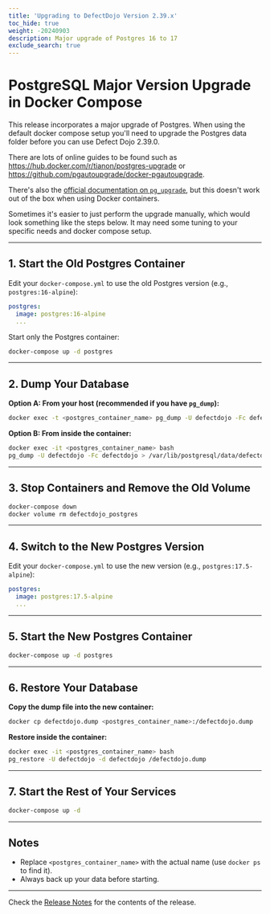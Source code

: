 ```yaml
---
title: 'Upgrading to DefectDojo Version 2.39.x'
toc_hide: true
weight: -20240903
description: Major upgrade of Postgres 16 to 17
exclude_search: true
---
```


# PostgreSQL Major Version Upgrade in Docker Compose

This release incorporates a major upgrade of Postgres. When using the default docker compose setup you'll need to upgrade the Postgres data folder before you can use Defect Dojo 2.39.0.

There are lots of online guides to be found such as https://hub.docker.com/r/tianon/postgres-upgrade or https://github.com/pgautoupgrade/docker-pgautoupgrade.

There's also the [official documentation on `pg_upgrade`](https://github.com/pgautoupgrade/docker-pgautoupgrade), but this doesn't work out of the box when using Docker containers.

Sometimes it's easier to just perform the upgrade manually, which would look something like the steps below.
It may need some tuning to your specific needs and docker compose setup.

---

## 1. Start the Old Postgres Container

Edit your `docker-compose.yml` to use the old Postgres version (e.g., `postgres:16-alpine`):

```yaml
postgres:
  image: postgres:16-alpine
  ...
```

Start only the Postgres container:

```bash
docker-compose up -d postgres
```

---

## 2. Dump Your Database

**Option A: From your host (recommended if you have `pg_dump`):**

```bash
docker exec -t <postgres_container_name> pg_dump -U defectdojo -Fc defectdojo > defectdojo.dump
```

**Option B: From inside the container:**

```bash
docker exec -it <postgres_container_name> bash
pg_dump -U defectdojo -Fc defectdojo > /var/lib/postgresql/data/defectdojo.dump
```

---

## 3. Stop Containers and Remove the Old Volume

```bash
docker-compose down
docker volume rm defectdojo_postgres
```

---

## 4. Switch to the New Postgres Version

Edit your `docker-compose.yml` to use the new version (e.g., `postgres:17.5-alpine`):

```yaml
postgres:
  image: postgres:17.5-alpine
  ...
```

---

## 5. Start the New Postgres Container

```bash
docker-compose up -d postgres
```

---

## 6. Restore Your Database

**Copy the dump file into the new container:**

```bash
docker cp defectdojo.dump <postgres_container_name>:/defectdojo.dump
```

**Restore inside the container:**

```bash
docker exec -it <postgres_container_name> bash
pg_restore -U defectdojo -d defectdojo /defectdojo.dump
```

---

## 7. Start the Rest of Your Services

```bash
docker-compose up -d
```

---

## Notes

- Replace `<postgres_container_name>` with the actual name (use `docker ps` to find it).
- Always back up your data before starting.

---


Check the [Release Notes](https://github.com/DefectDojo/django-DefectDojo/releases/tag/2.39.0) for the contents of the release.
